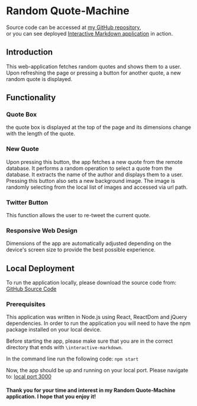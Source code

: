 # Random Quote-Machine

Source code can be accessed at [my GitHub repository](https://github.com/petra-vozarova/quote-machine),
or you can see deployed [Interactive Markdown application](https://petra-vozarova.github.io/quote-machine/) in action.

## Introduction

This web-application fetches random quotes and shows them to a user. Upon refreshing the page or pressing a button for another quote, a new random quote is displayed.

## Functionality

### Quote Box
the quote box is displayed at the top of the page and its dimensions change with the length of the quote. 

### New Quote
Upon pressing this button, the app fetches a new quote from the remote database.
It performs a random operation to select a quote from the database. It extracts the name of the author and displays them to a user.
Pressing this button also sets a new background image. The image is randomly selecting from the local list of images and accessed via url path.

### Twitter Button
This function allows the user to re-tweet the current quote.

### Responsive Web Design
Dimensions of the app are automatically adjusted depending on the device's screen size to provide the best possible experience.


## Local Deployment

To run the application locally, please download the source code from: [GitHub Source Code](https://github.com/petra-vozarova/quote-machine)


###  Prerequisites

This application was written in Node.js using React, ReactDom and jQuery dependencies. In order to run the application you will need to have the npm package installed on your local device.

Before starting the app, please make sure that you are in the correct directory that ends with `\interactive-markdown`.

In the command line run the following code:
`npm start`

Now, the app should be up and running on your local port.
Please navigate to:
[local port 3000](http://localhost:3000/quote-machine)

#### Thank you for your time and interest in my Random Quote-Machine application. I hope that you enjoy it! 